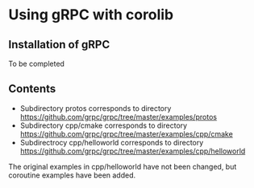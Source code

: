 # Using gRPC with corolib

## Installation of gRPC

To be completed

## Contents 

- Subdirectory protos corresponds to directory https://github.com/grpc/grpc/tree/master/examples/protos
- Subdirectory cpp/cmake corresponds to directory https://github.com/grpc/grpc/tree/master/examples/cpp/cmake
- Subdirectrocy cpp/helloworld corresponds to directory https://github.com/grpc/grpc/tree/master/examples/cpp/helloworld

The original examples in cpp/helloworld have not been changed, but coroutine examples have been added.
